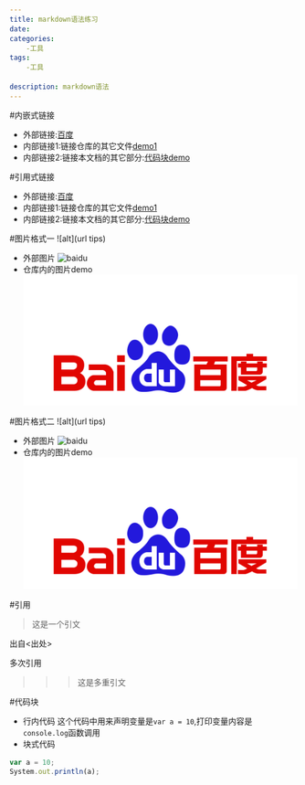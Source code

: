 ```yaml
---
title: markdown语法练习
date: 
categories: 
    -工具
tags: 
    -工具
    
description: markdown语法
---
```

#内嵌式链接
- 外部链接:[百度](www.baidu.com)  
- 内部链接1:链接仓库的其它文件[demo1](markdown_demo1.md)
- 内部链接2:链接本文档的其它部分:[代码块demo](markdown_demo2.md#代码块)

#引用式链接
- 外部链接:[百度][bieming]
- 内部链接1:链接仓库的其它文件[demo1]
- 内部链接2:链接本文档的其它部分:[代码块demo]


#图片格式一
![alt](url tips)  
- 外部图片
![baidu](https://www.baidu.com/img/bd_logo1.png "悬停提示")
- 仓库内的图片demo
![](./imges/bd_logo1.png)

#图片格式二
![alt](url tips)  
- 外部图片
![baidu][baidu_logo]
- 仓库内的图片demo
![][inpng]

#引用
>这是一个引文  

出自<出处>

多次引用
>>> 这是多重引文

#代码块
- 行内代码
这个代码中用来声明变量是`var a = 10`,打印变量内容是`console.log`函数调用
- 块式代码
```javascript
var a = 10;
System.out.println(a);
```

<!--下面是本文档中用到的链接-->
[百度]: http://www.baidu.com
[bieming]: http://www.baidu.com
[demo1]:markdown_demo1.md
[代码块demo]:markdown_demo2.md#代码块
[baidu_logo]: https://www.baidu.com/img/bd_logo1.png
[inpng]:./imges/bd_logo1.png
